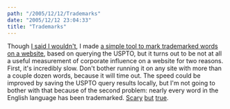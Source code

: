 ```yaml
---
path: "/2005/12/12/Trademarks" 
date: "2005/12/12 23:04:33" 
title: "Trademarks" 
---
```

<p>Though <a href="http://typewriting.org/2005/12/12/A_Method_for_Improving_Social_Hygiene%3F/">I said I wouldn't</a>, I made <a href="http://randomchaos.com/language/trademark/">a simple tool to mark trademarked words on a website</a>, based on querying the USPTO, but it turns out to be not at all a useful measurement of corporate influence on a website for two reasons. First, it's incredibly slow. Don't bother running it on any site with more than a couple dozen words, because it will time out. The speed could be improved by saving the USPTO query results locally, but I'm not going to bother with that because of the second problem: nearly every word in the English language has been trademarked. <a href="http://tess2.uspto.gov/bin/showfield?f=toc&amp;p_lang=english&amp;p_d=trmk&amp;p_search=searchstr&amp;BackReference=&amp;p_L=100&amp;p_plural=yes&amp;p_s_PARA1=scary&amp;p_tagrepl%7E%3A=PARA1%24FM&amp;expr=PARA1+or+PARA2&amp;p_s_PARA2=&amp;p_tagrepl%7E%3A=PARA2%24ALL&amp;a_default=search&amp;a_search=Submit+Query">Scary</a> <a href="http://tess2.uspto.gov/bin/showfield?f=toc&amp;p_lang=english&amp;p_d=trmk&amp;p_search=searchstr&amp;BackReference=&amp;p_L=100&amp;p_plural=yes&amp;p_s_PARA1=but&amp;p_tagrepl%7E%3A=PARA1%24FM&amp;expr=PARA1+or+PARA2&amp;p_s_PARA2=&amp;p_tagrepl%7E%3A=PARA2%24ALL&amp;a_default=search&amp;a_search=Submit+Query">but</a> <a href="http://tess2.uspto.gov/bin/showfield?f=toc&amp;p_lang=english&amp;p_d=trmk&amp;p_search=searchstr&amp;BackReference=&amp;p_L=100&amp;p_plural=yes&amp;p_s_PARA1=true&amp;p_tagrepl%7E%3A=PARA1%24FM&amp;expr=PARA1+or+PARA2&amp;p_s_PARA2=&amp;p_tagrepl%7E%3A=PARA2%24ALL&amp;a_default=search&amp;a_search=Submit+Query">true</a>.</p>